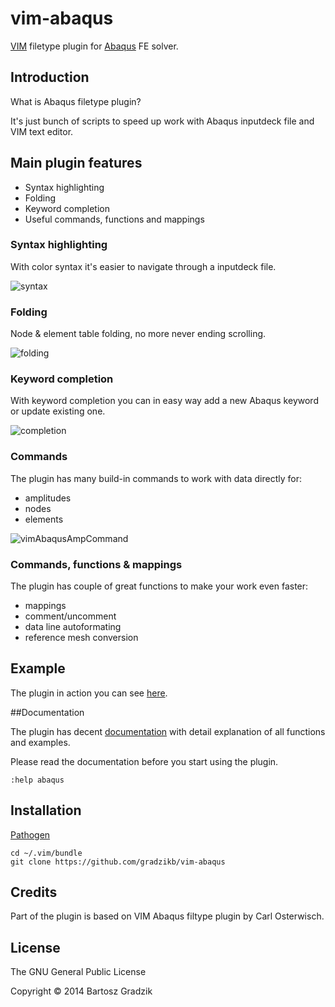 # vim-abaqus
[VIM](http://www.vim.org/) filetype plugin for [Abaqus](http://www.3ds.com/products-services/simulia/) FE solver.

## Introduction

What is Abaqus filetype plugin?

It's just bunch of scripts to speed up work with Abaqus inputdeck file and VIM text editor.

## Main plugin features
- Syntax highlighting
- Folding
- Keyword completion
- Useful commands, functions and mappings

### Syntax highlighting
With color syntax it's easier to navigate through a inputdeck file.

![syntax](https://raw.github.com/wiki/gradzikb/vim-abaqus/gifs/syntax.gif)

### Folding
Node & element table folding, no more never ending scrolling.

![folding](https://raw.github.com/wiki/gradzikb/vim-abaqus/gifs/folding.gif)

### Keyword completion
With keyword completion you can in easy way add a new Abaqus keyword or update existing one.

![completion](https://raw.github.com/wiki/gradzikb/vim-abaqus/gifs/completion.gif)

### Commands
The plugin has many build-in commands to work with data directly for:
- amplitudes
- nodes
- elements

![vimAbaqusAmpCommand](https://raw.github.com/wiki/gradzikb/vim-abaqus/gifs/commands.gif)

### Commands, functions & mappings
The plugin has couple of great functions to make your work even faster:
- mappings
- comment/uncomment
- data line autoformating
- reference mesh conversion

## Example

The plugin in action you can see [here](https://www.youtube.com/watch?v=cQ0ItTGFwLs&feature=youtu.be).

##Documentation

The plugin has decent [documentation](https://github.com/gradzikb/vim-abaqus/blob/master/doc/abaqus.txt) with detail explanation of all functions and examples.

Please read the documentation before you start using the plugin.

`:help abaqus`

## Installation

[Pathogen](https://github.com/tpope/vim-pathogen)

```
cd ~/.vim/bundle
git clone https://github.com/gradzikb/vim-abaqus
```
## Credits

Part of the plugin is based on VIM Abaqus filtype plugin by Carl Osterwisch.

## License

The GNU General Public License

Copyright &copy; 2014 Bartosz Gradzik

